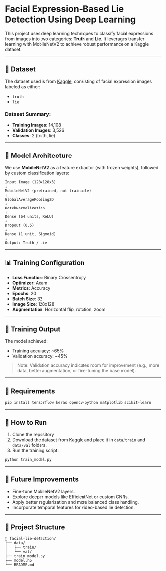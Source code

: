 
# Facial Expression-Based Lie Detection Using Deep Learning

This project uses deep learning techniques to classify facial expressions from images into two categories: **Truth** and **Lie**. It leverages transfer learning with MobileNetV2 to achieve robust performance on a Kaggle dataset.

---

## 📁 Dataset

The dataset used is from [Kaggle](https://www.kaggle.com), consisting of facial expression images labeled as either:

* `truth`
* `lie`

### Dataset Summary:

* **Training Images**: 14,108
* **Validation Images**: 3,526
* **Classes**: 2 (truth, lie)

---

## 🧠 Model Architecture

We use **MobileNetV2** as a feature extractor (with frozen weights), followed by custom classification layers:

```
Input Image (128x128x3)
↓
MobileNetV2 (pretrained, not trainable)
↓
GlobalAveragePooling2D
↓
BatchNormalization
↓
Dense (64 units, ReLU)
↓
Dropout (0.5)
↓
Dense (1 unit, Sigmoid)
↓
Output: Truth / Lie
```

---

## 📊 Training Configuration

* **Loss Function**: Binary Crossentropy
* **Optimizer**: Adam
* **Metrics**: Accuracy
* **Epochs**: 20
* **Batch Size**: 32
* **Image Size**: 128x128
* **Augmentation**: Horizontal flip, rotation, zoom

---

## 🧪 Training Output

The model achieved:

* Training accuracy: \~65%
* Validation accuracy: \~45%

> Note: Validation accuracy indicates room for improvement (e.g., more data, better augmentation, or fine-tuning the base model).

---

## 🔧 Requirements

```bash
pip install tensorflow keras opencv-python matplotlib scikit-learn
```

---

## 🚀 How to Run

1. Clone the repository
2. Download the dataset from Kaggle and place it in `data/train` and `data/val` folders.
3. Run the training script:

```bash
python train_model.py
```

---

## 🧠 Future Improvements

* Fine-tune MobileNetV2 layers.
* Explore deeper models like EfficientNet or custom CNNs.
* Apply better regularization and more balanced class handling.
* Incorporate temporal features for video-based lie detection.

---

## 📌 Project Structure

```
📁 facial-lie-detection/
├── data/
│   ├── train/
│   └── val/
├── train_model.py
├── model.h5
└── README.md
```



